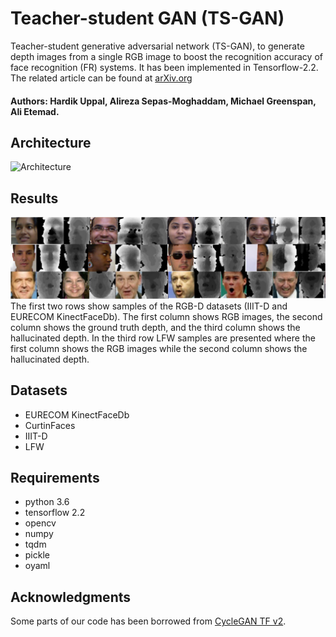 # Teacher-student GAN (TS-GAN)
Teacher-student generative adversarial network (TS-GAN), to generate depth images from a single RGB image to boost the recognition accuracy of face recognition (FR) systems. It has been implemented in Tensorflow-2.2.\
The related article can be found at [arXiv.org](https://arxiv.org/abs/2104.02424)
#### Authors: Hardik Uppal, Alireza Sepas-Moghaddam, Michael Greenspan, Ali Etemad.



## Architecture
<img src="images/iccv_rev.png" alt="Architecture" class="center" height="300" width="900"/>


## Results
![Results](images/Picture1.png)
The first two rows show samples of the RGB-D datasets (IIIT-D and EURECOM KinectFaceDb). The first column shows RGB images, the second column shows the ground truth depth, and the third column shows the hallucinated depth. In the third row LFW samples are presented where the first column shows the RGB images while the second column shows the hallucinated depth.
## Datasets
* EURECOM KinectFaceDb
* CurtinFaces
* IIIT-D
* LFW

## Requirements
* python 3.6
* tensorflow 2.2
* opencv
* numpy 
* tqdm
* pickle
* oyaml

## Acknowledgments
Some parts of our code has been borrowed from [CycleGAN TF v2](https://github.com/LynnHo/CycleGAN-Tensorflow-2).


